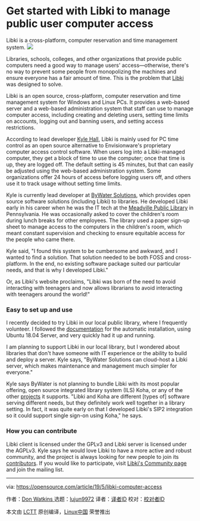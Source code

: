 [#]: collector: (lujun9972)
[#]: translator: ( )
[#]: reviewer: ( )
[#]: publisher: ( )
[#]: url: ( )
[#]: subject: (Get started with Libki to manage public user computer access)
[#]: via: (https://opensource.com/article/19/5/libki-computer-access)
[#]: author: (Don Watkins  https://opensource.com/users/don-watkins/users/tony-thomas)

Get started with Libki to manage public user computer access
======
Libki is a cross-platform, computer reservation and time management
system.
![][1]

Libraries, schools, colleges, and other organizations that provide public computers need a good way to manage users' access—otherwise, there's no way to prevent some people from monopolizing the machines and ensure everyone has a fair amount of time. This is the problem that [Libki][2] was designed to solve.

Libki is an open source, cross-platform, computer reservation and time management system for Windows and Linux PCs. It provides a web-based server and a web-based administration system that staff can use to manage computer access, including creating and deleting users, setting time limits on accounts, logging out and banning users, and setting access restrictions.

According to lead developer [Kyle Hall][3], Libki is mainly used for PC time control as an open source alternative to Envisionware's proprietary computer access control software. When users log into a Libki-managed computer, they get a block of time to use the computer; once that time is up, they are logged off. The default setting is 45 minutes, but that can easily be adjusted using the web-based administration system. Some organizations offer 24 hours of access before logging users off, and others use it to track usage without setting time limits.

Kyle is currently lead developer at [ByWater Solutions][4], which provides open source software solutions (including Libki) to libraries. He developed Libki early in his career when he was the IT tech at the [Meadville Public Library][5] in Pennsylvania. He was occasionally asked to cover the children's room during lunch breaks for other employees. The library used a paper sign-up sheet to manage access to the computers in the children's room, which meant constant supervision and checking to ensure equitable access for the people who came there.

Kyle said, "I found this system to be cumbersome and awkward, and I wanted to find a solution. That solution needed to be both FOSS and cross-platform. In the end, no existing software package suited our particular needs, and that is why I developed Libki."

Or, as Libki's website proclaims, "Libki was born of the need to avoid interacting with teenagers and now allows librarians to avoid interacting with teenagers around the world!"

### Easy to set up and use

I recently decided to try Libki in our local public library, where I frequently volunteer. I followed the [documentation][6] for the automatic installation, using Ubuntu 18.04 Server, and very quickly had it up and running.

I am planning to support Libki in our local library, but I wondered about libraries that don't have someone with IT experience or the ability to build and deploy a server. Kyle says, "ByWater Solutions can cloud-host a Libki server, which makes maintenance and management much simpler for everyone."

Kyle says ByWater is not planning to bundle Libki with its most popular offering, open source integrated library system (ILS) Koha, or any of the other [projects][7] it supports. "Libki and Koha are different [types of] software serving different needs, but they definitely work well together in a library setting. In fact, it was quite early on that I developed Libki's SIP2 integration so it could support single sign-on using Koha," he says.

### How you can contribute

Libki client is licensed under the GPLv3 and Libki server is licensed under the AGPLv3. Kyle says he would love Libki to have a more active and robust community, and the project is always looking for new people to join its [contributors][8]. If you would like to participate, visit [Libki's Community page][9] and join the mailing list.

--------------------------------------------------------------------------------

via: https://opensource.com/article/19/5/libki-computer-access

作者：[Don Watkins ][a]
选题：[lujun9972][b]
译者：[译者ID](https://github.com/译者ID)
校对：[校对者ID](https://github.com/校对者ID)

本文由 [LCTT](https://github.com/LCTT/TranslateProject) 原创编译，[Linux中国](https://linux.cn/) 荣誉推出

[a]: https://opensource.com/users/don-watkins/users/tony-thomas
[b]: https://github.com/lujun9972
[1]: https://opensource.com/sites/default/files/styles/image-full-size/public/lead-images/desk_clock_job_work.jpg?itok=Nj4fuhl6
[2]: https://libki.org/
[3]: https://www.linkedin.com/in/kylemhallinfo/
[4]: https://opensource.com/article/19/4/software-libraries
[5]: https://meadvillelibrary.org/
[6]: https://manual.libki.org/master/libki-manual.html#_automatic_installation
[7]: https://bywatersolutions.com/projects
[8]: https://github.com/Libki/libki-server/graphs/contributors
[9]: https://libki.org/community/
